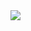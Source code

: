 <img style="-webkit-user-select: none;" src="https://lh3.googleusercontent.com/vM_KXHzuwLdPlHzDob8zTcuSAREfYVsnC6rJp8-aG5ssmhMjVQrpv8eGF3gwCbXIL2wVl1CRF1_Lqq5OOVMxdCN6o32v6OBwWI-wu0spno8MWlJpVVLUwxBSTeyZLKcqV2B5SJ37ZBTsFF7dUz3dPEwCSitHFKNZBCXYcYClF7LMmFPBMzM111UY0bAuE2E4TMtsrIW5lSQxB4pTWMPyX3A9t_yr782UkZDlB5Um5GA5NI9TmCb9vkWI8zIKBf0ZZQTrkW_i1YRPUH1tY7Y9PLOjV5_EbVbsnSkfZ2XWaTqfELnkfIEzHSnHargtLfIDAfD45EGmFCu-Ep7Yx0SZHTuWsMaV1fSZJCwCWJd0635m5N6OKnlpWK9JM3MpFh4Q5gL8dudjrTRZFR7F0AjhSkfe2rQKg5NJO5fJh9IU2JWsR3qoQShVk-Fy09VE-pvlghUWatunvmIYC-ybi0oadsIo55LOn5An9Pz2W88ZEHkFJWkAjtQJRvN4j0nU65_f0C5puiI-YGPJWGt0Jbn-bK0PbZNO1BQ6ML1h565Y0cOgJLBWQfxzPXpyH7sJjqutSL99WWsmuobq3e4uuyw78Uj5si01bOHnwW-f6Ypy1wrpx3Srxg_3eUKQ8_qzlFR8qIWJL_g43Sd2gcjpF_9lFKQuVVR4O5C1Ol5OQ5tTlj7GBXv1F5JJAQs1Y9gfmjv1hNghIYyJE5FNemWxyw=w954-h523-no">
